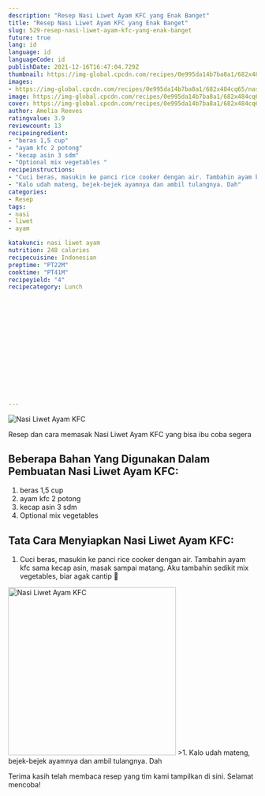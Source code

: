 ```yaml
---
description: "Resep Nasi Liwet Ayam KFC yang Enak Banget"
title: "Resep Nasi Liwet Ayam KFC yang Enak Banget"
slug: 529-resep-nasi-liwet-ayam-kfc-yang-enak-banget
future: true
lang: id
language: id
languageCode: id
publishDate: 2021-12-16T16:47:04.729Z 
thumbnail: https://img-global.cpcdn.com/recipes/0e995da14b7ba8a1/682x484cq65/nasi-liwet-ayam-kfc-foto-resep-utama.webp
images:
- https://img-global.cpcdn.com/recipes/0e995da14b7ba8a1/682x484cq65/nasi-liwet-ayam-kfc-foto-resep-utama.webp
image: https://img-global.cpcdn.com/recipes/0e995da14b7ba8a1/682x484cq65/nasi-liwet-ayam-kfc-foto-resep-utama.webp
cover: https://img-global.cpcdn.com/recipes/0e995da14b7ba8a1/682x484cq65/nasi-liwet-ayam-kfc-foto-resep-utama.webp
author: Amelia Reeves
ratingvalue: 3.9
reviewcount: 13
recipeingredient:
- "beras 1,5 cup"
- "ayam kfc 2 potong"
- "kecap asin 3 sdm"
- "Optional mix vegetables "
recipeinstructions:
- "Cuci beras, masukin ke panci rice cooker dengan air. Tambahin ayam kfc sama kecap asin, masak sampai matang. Aku tambahin sedikit mix vegetables, biar agak cantip 🌈"
- "Kalo udah mateng, bejek-bejek ayamnya dan ambil tulangnya. Dah"
categories:
- Resep
tags:
- nasi
- liwet
- ayam

katakunci: nasi liwet ayam 
nutrition: 248 calories
recipecuisine: Indonesian
preptime: "PT22M"
cooktime: "PT41M"
recipeyield: "4"
recipecategory: Lunch


     
    
    
    
    
    
    
    
    
    
    
      
    
---
```



![Nasi Liwet Ayam KFC](https://img-global.cpcdn.com/recipes/0e995da14b7ba8a1/682x484cq65/nasi-liwet-ayam-kfc-foto-resep-utama.webp)

Resep dan cara memasak  Nasi Liwet Ayam KFC yang bisa ibu coba segera

<!--inarticleads1-->

## Beberapa Bahan Yang Digunakan Dalam Pembuatan Nasi Liwet Ayam KFC:

1. beras 1,5 cup
1. ayam kfc 2 potong
1. kecap asin 3 sdm
1. Optional mix vegetables 



<!--inarticleads2-->

## Tata Cara Menyiapkan Nasi Liwet Ayam KFC:

1. Cuci beras, masukin ke panci rice cooker dengan air. Tambahin ayam kfc sama kecap asin, masak sampai matang. Aku tambahin sedikit mix vegetables, biar agak cantip 🌈
<img class="lazyload" data-src="https://img-global.cpcdn.com/steps/62b62151a95647c7/160x128cq70/nasi-liwet-ayam-kfc-langkah-memasak-1-foto.webp" alt="Nasi Liwet Ayam KFC" width="340" height="340">
>1. Kalo udah mateng, bejek-bejek ayamnya dan ambil tulangnya. Dah




Terima kasih telah membaca resep yang tim kami tampilkan di sini. Selamat mencoba!
